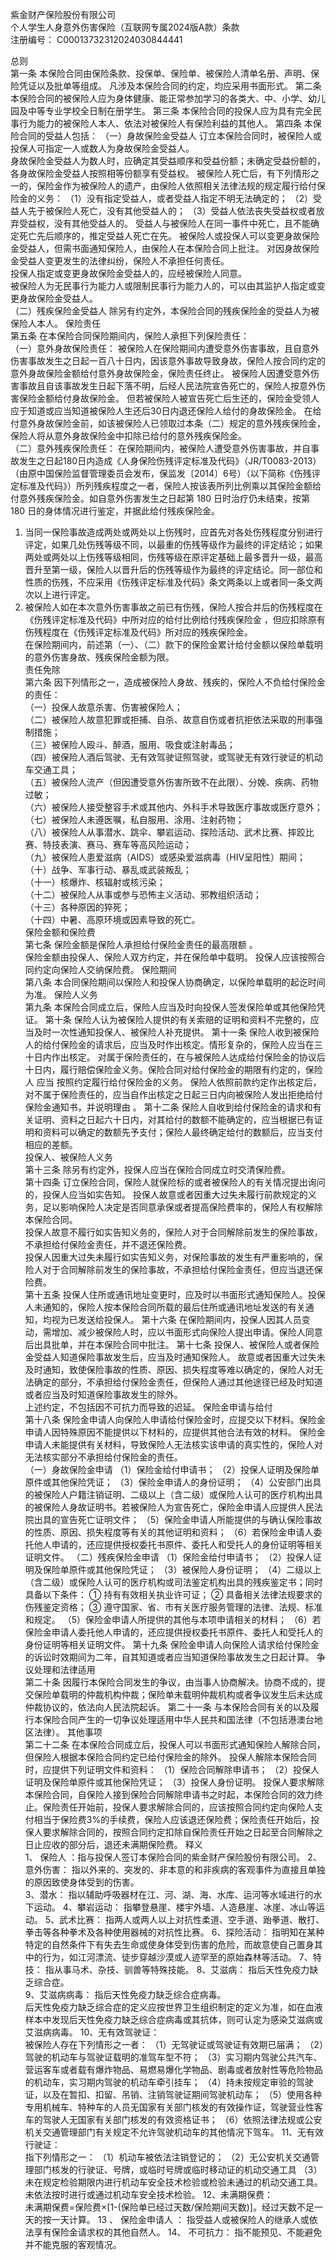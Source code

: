 紫金财产保险股份有限公司   
个人学生人身意外伤害保险（互联网专属2024版A款）条款   
注册编号：  C00013732312024030844441   
   
总则  
第一条    本保险合同由保险条款、投保单、保险单、被保险人清单名册、声明、保险凭证以及批单等组成。 凡涉及本保险合同的约定，均应采用书面形式。 
第二条    本保险合同的被保险人应为身体健康、能正常参加学习的各类大、中、小学、幼儿园及中等专业学校全日制在册学生。 
第三条    本保险合同的投保人应为具有完全民事行为能力的被保险人本人、依法对被保险人有保险利益的其他人。 
第四条    本保险合同的受益人包括： 
（一）身故保险金受益人 
订立本保险合同时，被保险人或投保人可指定一人或数人为身故保险金受益人。  
身故保险金受益人为数人时，应确定其受益顺序和受益份额；未确定受益份额的，各身故保险金受益人按照相等份额享有受益权。 
被保险人死亡后，有下列情形之一的，保险金作为被保险人的遗产，由保险人依照相关法律法规的规定履行给付保险金的义务： 
（1）没有指定受益人，或者受益人指定不明无法确定的； 
（2）受益人先于被保险人死亡，没有其他受益人的； 
（3）受益人依法丧失受益权或者放弃受益权，没有其他受益人的。 
受益人与被保险人在同一事件中死亡，且不能确定死亡先后顺序的，推定受益人死亡在先。 
被保险人或投保人可以变更身故保险金受益人，但需书面通知保险人，由保险人在本保险合同上批注。 对因身故保险金受益人变更发生的法律纠纷，保险人不承担任何责任。   
投保人指定或变更身故保险金受益人的，应经被保险人同意。   
被保险人为无民事行为能力人或限制民事行为能力人的，可以由其监护人指定或变更身故保险金受益人。  
（二）残疾保险金受益人 
除另有约定外，本保险合同的残疾保险金的受益人为被保险人本人。 
保险责任   
第五条    在本保险合同保险期间内，保险人承担下列保险责任：   
（一）意外身故保险责任： 
被保险人在保险期间内遭受意外伤害事故，且自意外伤害事故发生之日起一百八十日内，因该意外事故导致身故，保险人按合同约定的意外身故保险金额给付意外身故保险金，保险责任终止。 
被保险人因遭受意外伤害事故且自该事故发生日起下落不明，后经人民法院宣告死亡的，保险人按意外伤害保险金额给付身故保险金。 但若被保险人被宣告死亡后生还的，保险金受领人应于知道或应当知道被保险人生还后30日内退还保险人给付的身故保险金。  在给付意外身故保险金前，如该被保险人已领取过本条（二）规定的意外残疾保险金，保险人将从意外身故保险金中扣除已给付的意外残疾保险金。   
（二）意外残疾保险责任： 
在保险期间内，被保险人遭受意外伤害事故，并自事故发生之日起180日内造成《人身保险伤残评定标准及代码》（JR/T0083-2013）（由原中国保险监督管理委员会发布，保监发〔2014〕6号）（以下简称《伤残评定标准及代码》）所列残疾程度之一者，保险人按该表所列比例乘以其保险金额给付意外残疾保险金。如自意外伤害发生之日起第 180 日时治疗仍未结束，按第 180 日的身体情况进行鉴定，并据此给付残疾保险金。  
1. 当同一保险事故造成两处或两处以上伤残时，应首先对各处伤残程度分别进行评定，如果几处伤残等级不同，以最重的伤残等级作为最终的评定结论；如果两处或两处以上伤残等级相同，伤残等级在原评定基础上最多晋升一级，最高晋升至第一级，保险人以晋升后的伤残等级作为最终的评定结论。同一部位和性质的伤残，不应采用《伤残评定标准及代码》条文两条以上或者同一条文两次以上进行评定。   
2. 被保险人如在本次意外伤害事故之前已有伤残，保险人按合并后的伤残程度在《伤残评定标准及代码》中所对应的给付比例给付残疾保险金 ，但应扣除原有伤残程度在《伤残评定标准及代码》所对应的残疾保险金。   
在保险期间内，前述第（一）、（二）款下的保险金累计给付金额以保险单载明的意外伤害身故、残疾保险金额为限。   
责任免除  
第六条     因下列情形之一，造成被保险人身故、残疾的，保险人不负给付保险金的责任：  
    （一）投保人故意杀害、伤害被保险人；   
    （二）被保险人故意犯罪或拒捕、自杀、故意自伤或者抗拒依法采取的刑事强制措施；   
    （三）被保险人殴斗、醉酒，服用、吸食或注射毒品；   
    （四）被保险人酒后驾驶、无有效驾驶证照驾驶，或驾驶无有效行驶证的机动车交通工具；   
    （五）被保险人流产（但因遭受意外伤害所致不在此限）、分娩、疾病、药物过敏；   
    （六）被保险人接受整容手术或其他内、外科手术导致医疗事故或医疗意外；   
    （七）被保险人未遵医嘱，私自服用、涂用、注射药物；   
    （八）被保险人从事潜水、跳伞、攀岩运动、探险活动、武术比赛、摔跤比赛、特技表演、赛马、赛车等高风险运动；   
    （九）被保险人患爱滋病（AIDS）或感染爱滋病毒（HIV呈阳性）期间；   
    （十）战争、军事行动、暴乱或武装叛乱；   
（十一）核爆炸、核辐射或核污染；   
（十二）被保险人从事或参与恐怖主义活动、邪教组织活动；   
（十三）各种原因的猝死；   
（十四）中暑、高原环境或因素导致的死亡。   
保险金额和保险费   
第七条    保险金额是保险人承担给付保险金责任的最高限额 。   
保险金额由投保人、保险人双方约定，并在保险单中载明。 
投保人应该按照合同约定向保险人交纳保险费。 
保险期间  
第八条    本合同保险期间以保险人和投保人协商确定，以保险单载明的起讫时间为准。 
保险人义务  
第九条    本保险合同成立后，保险人应当及时向投保人签发保险单或其他保险凭证。 
第十条    保险人认为被保险人提供的有关索赔的证明和资料不完整的，应当及时一次性通知投保人、被保险人补充提供。 
第十一条    保险人收到被保险人的给付保险金的请求后，应当及时作出核定。情形复杂的，保险人应当在三十日内作出核定。 
对属于保险责任的，在与被保险人达成给付保险金的协议后十日内，履行赔偿保险金义务。保险合同对给付保险金的期限有约定的，保险人 应当 按照约定履行给付保险金的义务。 
保险人依照前款约定作出核定后， 对不属于保险责任的，应当自作出核定之日起三日内向被保险人发出拒绝给付保险金通知书，并说明理由 。 
第十二条    保险人自收到给付保险金的请求和有关证明、资料之日起六十日内，对其给付的数额不能确定的，应当根据已有证明和资料可以确定的数额先予支付；保险人最终确定给付的数额后，应当支付相应的差额。   
投保人、被保险人义务   
第十三条    除另有约定外，投保人应当在保险合同成立时交清保险费。  
第十四条    订立保险合同，保险人就保险标的或者被保险人的有关情况提出询问的，投保人应当如实告知。 
投保人故意或者因重大过失未履行前款规定的义务，足以影响保险人决定是否同意承保或者提高保险费率的，保险人有权解除本保险合同。   
投保人故意不履行如实告知义务的，保险人对于合同解除前发生的保险事故，不承担给付保险金责任，并不退还保险费。   
投保人因重大过失未履行如实告知义务，对保险事故的发生有严重影响的，保险人对于合同解除前发生的保险事故，不承担给付保险金责任，但应当退还保险费。   
第十五条    投保人住所或通讯地址变更时，应及时以书面形式通知保险人。投保人未通知的，保险人按本保险合同所载的最后住所或通讯地址发送的有关通知，均视为已发送给投保人。 
第十六条    在保险期间内，投保人因其人员变动，需增加、减少被保险人时，应以书面形式向保险人提出申请。保险人同意后出具批单，并在本保险合同中批注。 
第十七条    投保人、被保险人或者保险金受益人知道保险事故发生后，应当及时通知保险人。 故意或者因重大过失未及时通知，致使保险事故的性质、原因、损失程度等难以确定的，保险人对无法确定的部分，不承担给付保险金责任，但保险人通过其他途径已经及时知道或者应当及时知道保险事故发生的除外。   
上述约定，不包括因不可抗力而导致的迟延。 
保险金申请与给付   
第十八条    保险金申请人向保险人申请给付保险金时，应提交以下材料。保险金申请人因特殊原因不能提供以下材料的，应提供其他合法有效的材料。 保险金申请人未能提供有关材料，导致保险人无法核实该申请的真实性的，保险人对无法核实部分不承担给付保险金的责任。   
（一）身故保险金申请 
（1）保险金给付申请书； 
（2）投保人证明及保险单原件或其他保险凭证； 
（3）保险金申请人的身份证明； 
（4）公安部门出具的被保险人户籍注销证明、二级以上（含二级）或保险人认可的医疗机构出具的被保险人身故证明书。若被保险人为宣告死亡，保险金申请人应提供人民法院出具的宣告死亡证明文件； 
（5）保险金申请人所能提供的与确认保险事故的性质、原因、损失程度等有关的其他证明和资料； 
（6）若保险金申请人委托他人申请的，还应提供授权委托书原件、委托人和受托人的身份证明等相关证明文件。 
（二）残疾保险金申请 
（1）保险金给付申请书； 
（2）投保人证明及保险单原件或其他保险凭证； 
（3）被保险人身份证明； 
（4）二级以上（含二级）或保险人认可的医疗机构或司法鉴定机构出具的残疾鉴定书；同时具备以下条件： 
① 持有有效相关执业许可证； 
② 具备相关法律法规要求的伤残鉴定资格； 
③ 遵守国家、省、市有关医疗服务管理的法律、法规、标准和规定。 
（5）保险金申请人所提供的其他与本项申请相关的材料； 
（6）若保险金申请人委托他人申请的，还应提供授权委托书原件、委托人和受托人的身份证明等相关证明文件。 
第十九条    保险金申请人向保险人请求给付保险金的诉讼时效期间为二年，自其知道或者应当知道保险事故发生之日起计算。 
争议处理和法律适用   
第二十条    因履行本保险合同发生的争议，由当事人协商解决。协商不成的，提交保险单载明的仲裁机构仲裁；保险单未载明仲裁机构或者争议发生后未达成仲裁协议的，依法向人民法院起诉。 
第二十一条    与本保险合同有关的以及履行本保险合同产生的一切争议处理适用中华人民共和国法律（不包括港澳台地区法律）。 
其他事项   
第二十二条    在本保险合同成立后，投保人可以书面形式通知保险人解除合同，但保险人根据本保险合同约定已给付保险金的除外。 
投保人解除本保险合同时，应提供下列证明文件和资料： 
（1）保险合同解除申请书； 
（2）投保人证明及保险单原件或其他保险凭证； 
（3）投保人身份证明。 
投保人要求解除本保险合同，自保险人接到保险合同解除申请书之时起，本保险合同的效力终止。保险责任开始前，投保人要求解除合同的，应该按照合同约定向保险人支付相当于保险费3%的手续费，保险人应该退还保险费；保险责任开始后，投保人要求解除合同的，按照合同约定扣除自保险责任开始之日起至合同解除之日止应收的部分后，退还未满期保险费。 
释义   
1、  保险人  ：指与投保人签订本保险合同的紫金财产保险股份有限公司。 
2、意外伤害：  指以外来的、突发的、非本意的和非疾病的客观事件为直接且单独的原因致使身体受到的伤害。  
3、潜水：  指以辅助呼吸器材在江、河、湖、海、水库、运河等水域进行的水下运动。 
    4、攀岩运动：  指攀登悬崖、楼宇外墙、人造悬崖、冰崖、冰山等运动。 
    5、武术比赛：  指两人或两人以上对抗性柔道、空手道、跆拳道、散打、拳击等各种拳术及各种使用器械的对抗性比赛。 
    6、探险活动：  指明知在某种特定的自然条件下有失去生命或使身体受到伤害的危险，而故意使自己置身其中的行为，如江河漂流、徒步穿越沙漠或人迹罕至的原始森林等活动。 
    7、特技：  指从事马术、杂技、驯兽等特殊技能。 
    8、艾滋病：  指后天性免疫力缺乏综合症。  
    9、艾滋病病毒：  指后天性免疫力缺乏综合症病毒。  
    后天性免疫力缺乏综合症的定义应按世界卫生组织制定的定义为准，如在血液样本中发现后天性免疫力缺乏综合症病毒或其抗体，则可认定为感染艾滋病或艾滋病病毒。 
10、无有效驾驶证：   
被保险人存在下列情形之一者： 
（1）无驾驶证或驾驶证有效期已届满； 
（2）驾驶的机动车与驾驶证载明的准驾车型不符； 
（3）实习期内驾驶公共汽车、营运客车或者载有爆炸物品、易燃易爆化学物品、剧毒或者放射性等危险物品的机动车，实习期内驾驶的机动车牵引挂车； 
（4）持未按规定审验的驾驶证，以及在暂扣、扣留、吊销、注销驾驶证期间驾驶机动车； 
（5）使用各种专用机械车、特种车的人员无国家有关部门核发的有效操作证，驾驶营业性客车的驾驶人无国家有关部门核发的有效资格证书； 
（6）依照法律法规或公安机关交通管理部门有关规定不允许驾驶机动车的其他情况下驾车。 
11、无有效行驶证：  
 指下列情形之一： 
（1）机动车被依法注销登记的； 
（2）无公安机关交通管理部门核发的行驶证、号牌，或临时号牌或临时移动证的机动交通工具 
（3）未在规定检验期限内进行机动车安全技术检验或检验未通过的机动交通工具。未依法按时进行或通过机动车安全技术检验。 
12、未满期保费：   
未满期保费=保险费×[1-(保险单已经过天数/保险期间天数)]。经过天数不足一天的按一天计算。 
13  、 保险金申请人  ：  指受益人或被保险人的继承人或依法享有保险金请求权的其他自然人。 
14、  不可抗力：  指不能预见、不能避免并不能克服的客观情况。 

